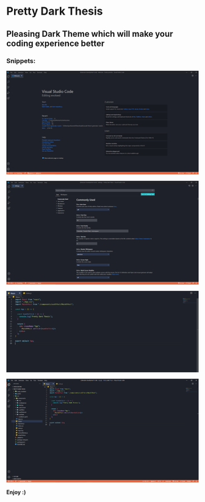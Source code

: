# Pretty Dark Thesis

## Pleasing Dark Theme which will make your coding experience better

### Snippets:


![WelcomeScreen](https://raw.githubusercontent.com/TamtePrathamesh/Dark-Thesis/master/Snippets/WelcomeScreen.PNG)

![WelcomeScreen](https://raw.githubusercontent.com/TamtePrathamesh/Dark-Thesis/master/Snippets/SettingView.PNG)

![WelcomeScreen](https://raw.githubusercontent.com/TamtePrathamesh/Dark-Thesis/master/Snippets/CodeArea.PNG)

![WelcomeScreen](https://raw.githubusercontent.com/TamtePrathamesh/Dark-Thesis/master/Snippets/FullView.PNG)

**Enjoy :)**

